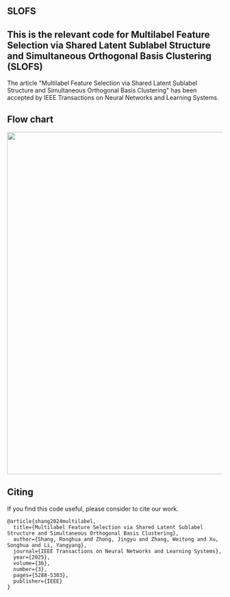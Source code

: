 ## SLOFS
## This is the relevant code for Multilabel Feature Selection via Shared Latent Sublabel Structure and Simultaneous Orthogonal Basis Clustering (SLOFS)
The article "Multilabel Feature Selection via Shared Latent Sublabel Structure and Simultaneous Orthogonal Basis Clustering" has been accepted by IEEE Transactions on Neural Networks and Learning Systems.

## Flow chart
<img src='./GOD-cPSO/flowplot.png' width=800>

## Citing
If you find this code useful, please consider to cite our work.
```
@article{shang2024multilabel,
  title={Multilabel Feature Selection via Shared Latent Sublabel Structure and Simultaneous Orthogonal Basis Clustering},
  author={Shang, Ronghua and Zhong, Jingyu and Zhang, Weitong and Xu, Songhua and Li, Yangyang},
  journal={IEEE Transactions on Neural Networks and Learning Systems},
  year={2025},
  volume={36},
  number={3},
  pages={5288-5303},
  publisher={IEEE}
}
```
